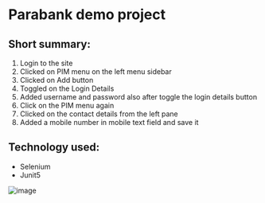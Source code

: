 # Parabank demo project

## Short summary:
1. Login to the site
2. Clicked on PIM menu on the left menu sidebar
3. Clicked on Add button
4. Toggled on the Login Details
5. Added username and password also after toggle the login details button
6. Click on the PIM menu again
7. Clicked on the contact details from the left pane
8. Added a mobile number in mobile text field and save it

## Technology used:
- Selenium
- Junit5

![image](https://github.com/NaibDihan/Orange_HRM/assets/80912556/72d70745-2ed0-463b-a95c-a89ce4af370a)

